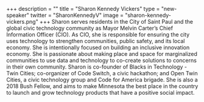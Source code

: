 +++
description = ""
title = "Sharon Kennedy Vickers"
type = "new-speaker"
twitter = "SharonKennedyV"
image = "sharon-kennedy-vickers.png"
+++
Sharon serves residents in the City of Saint Paul and the global civic technology community as Mayor Melvin Carter’s Chief Information Officer (CIO). As CIO, she is responsible for ensuring the city uses technology to strengthen communities, public safety, and its local economy. She is intentionally focused on building an inclusive innovation economy. She is passionate about making place and space for marginalized communities to use data and technology to co-create solutions to concerns in their own community. Sharon is co-founder of Blacks in Technology - Twin Cities; co-organizer of Code Switch, a civic hackathon; and Open Twin Cities, a civic technology group and Code for America brigade. She is also a 2018 Bush Fellow, and aims to make Minnesota the best place in the country to launch and grow technology products that have a positive social impact.